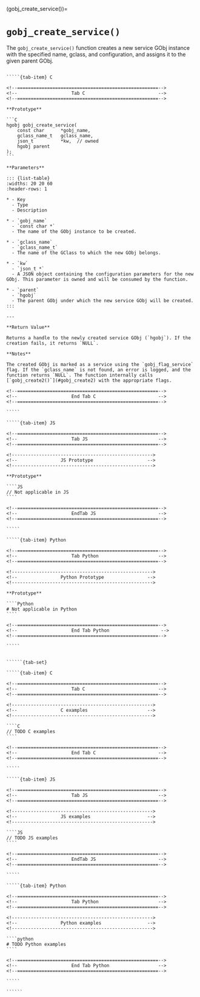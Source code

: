 <!-- ============================================================== -->
(gobj_create_service())=
# `gobj_create_service()`
<!-- ============================================================== -->

The `gobj_create_service()` function creates a new service GObj instance with the specified name, gclass, and configuration, and assigns it to the given parent GObj.

<!------------------------------------------------------------>
<!--                    Prototypes                          -->
<!------------------------------------------------------------>

``````{tab-set}

`````{tab-item} C

<!--====================================================-->
<!--                    Tab C                           -->
<!--====================================================-->

**Prototype**

```C
hgobj gobj_create_service(
    const char      *gobj_name,
    gclass_name_t   gclass_name,
    json_t          *kw,  // owned
    hgobj parent
);
```

**Parameters**

::: {list-table}
:widths: 20 20 60
:header-rows: 1

* - Key
  - Type
  - Description

* - `gobj_name`
  - `const char *`
  - The name of the GObj instance to be created.

* - `gclass_name`
  - `gclass_name_t`
  - The name of the GClass to which the new GObj belongs.

* - `kw`
  - `json_t *`
  - A JSON object containing the configuration parameters for the new GObj. This parameter is owned and will be consumed by the function.

* - `parent`
  - `hgobj`
  - The parent GObj under which the new service GObj will be created.
:::

---

**Return Value**

Returns a handle to the newly created service GObj (`hgobj`). If the creation fails, it returns `NULL`.

**Notes**

The created GObj is marked as a service using the `gobj_flag_service` flag. If the `gclass_name` is not found, an error is logged, and the function returns `NULL`. The function internally calls [`gobj_create2()`](#gobj_create2) with the appropriate flags.

<!--====================================================-->
<!--                    End Tab C                       -->
<!--====================================================-->

`````

`````{tab-item} JS

<!--====================================================-->
<!--                    Tab JS                          -->
<!--====================================================-->

<!---------------------------------------------------->
<!--                JS Prototype                    -->
<!---------------------------------------------------->

**Prototype**

````JS
// Not applicable in JS
````

<!--====================================================-->
<!--                    EndTab JS                       -->
<!--====================================================-->

`````

`````{tab-item} Python

<!--====================================================-->
<!--                    Tab Python                      -->
<!--====================================================-->

<!---------------------------------------------------->
<!--                Python Prototype                -->
<!---------------------------------------------------->

**Prototype**

````Python
# Not applicable in Python
````

<!--====================================================-->
<!--                    End Tab Python                   -->
<!--====================================================-->

`````

``````

<!------------------------------------------------------------>
<!--                    Examples                            -->
<!------------------------------------------------------------>

```````{dropdown} Examples

``````{tab-set}

`````{tab-item} C

<!--====================================================-->
<!--                    Tab C                           -->
<!--====================================================-->

<!---------------------------------------------------->
<!--                C examples                      -->
<!---------------------------------------------------->

````C
// TODO C examples
````

<!--====================================================-->
<!--                    End Tab C                       -->
<!--====================================================-->

`````

`````{tab-item} JS

<!--====================================================-->
<!--                    Tab JS                          -->
<!--====================================================-->

<!---------------------------------------------------->
<!--                JS examples                     -->
<!---------------------------------------------------->

````JS
// TODO JS examples
````

<!--====================================================-->
<!--                    EndTab JS                       -->
<!--====================================================-->

`````

`````{tab-item} Python

<!--====================================================-->
<!--                    Tab Python                      -->
<!--====================================================-->

<!---------------------------------------------------->
<!--                Python examples                 -->
<!---------------------------------------------------->

````python
# TODO Python examples
````

<!--====================================================-->
<!--                    End Tab Python                  -->
<!--====================================================-->

`````

``````

```````
